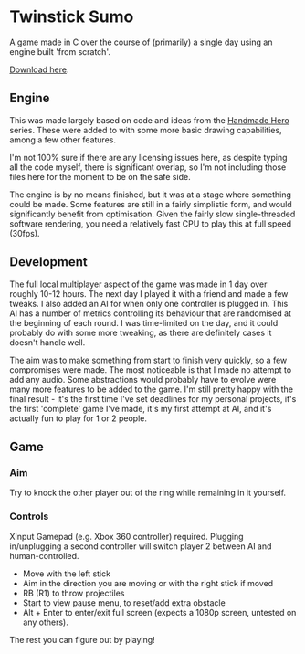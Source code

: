 Twinstick Sumo
==============

A game made in C over the course of (primarily) a single day using an engine built 'from scratch'.

[Download here](https://github.com/azmr/twinstick-sumo/releases).

Engine
------

This was made largely based on code and ideas from the [Handmade Hero](https://www.youtube.com/user/handmadeheroarchive) series. These were added to with some more basic drawing capabilities, among a few other features.

I'm not 100% sure if there are any licensing issues here, as despite typing all the code myself, there is significant overlap, so I'm not including those files here for the moment to be on the safe side.

The engine is by no means finished, but it was at a stage where something could be made. Some features are still in a fairly simplistic form, and would significantly benefit from optimisation. Given the fairly slow single-threaded software rendering, you need a relatively fast CPU to play this at full speed (30fps).

Development
-----------

The full local multiplayer aspect of the game was made in 1 day over roughly 10-12 hours. The next day I played it with a friend and made a few tweaks. I also added an AI for when only one controller is plugged in. This AI has a number of metrics controlling its behaviour that are randomised at the beginning of each round. I was time-limited on the day, and it could probably do with some more tweaking, as there are definitely cases it doesn't handle well.

The aim was to make something from start to finish very quickly, so a few compromises were made. The most noticeable is that I made no attempt to add any audio. Some abstractions would probably have to evolve were many more features to be added to the game.
I'm still pretty happy with the final result - it's the first time I've set deadlines for my personal projects, it's the first 'complete' game I've made, it's my first attempt at AI, and it's actually fun to play for 1 or 2 people.

Game
----

### Aim
Try to knock the other player out of the ring while remaining in it yourself.

### Controls
XInput Gamepad (e.g. Xbox 360 controller) required. Plugging in/unplugging a second controller will switch player 2 between AI and human-controlled.

 - Move with the left stick
 - Aim in the direction you are moving or with the right stick if moved
 - RB (R1) to throw projectiles
 - Start to view pause menu, to reset/add extra obstacle
 - Alt + Enter to enter/exit full screen (expects a 1080p screen, untested on any others).

The rest you can figure out by playing!
